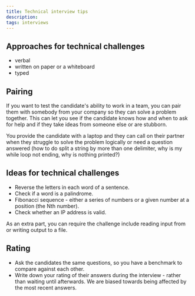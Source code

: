 ```yaml
---
title: Technical interview tips
description:
tags: interviews
---
```


## Approaches for technical challenges

- verbal
- written on paper or a whiteboard
- typed

## Pairing

If you want to test the candidate's ability to work in a team, you can pair them with somebody from your company so they can solve a problem together. This can let you see if the candidate knows how and when to ask for help and if they take ideas from someone else or are stubborn.

You provide the candidate with a laptop and they can call on their partner when they struggle to solve the problem logically or need a question answered (how to do split a string by more than one delimiter, why is my while loop not ending, why is nothing printed?)

## Ideas for technical challenges

- Reverse the letters in each word of a sentence.
- Check if a word is a palindrome.
- Fibonacci sequence - either a series of numbers or a given number at a position (the Nth number).
- Check whether an IP address is valid.

As an extra part, you can require the challenge include reading input from or writing output to a file.

## Rating

- Ask the candidates the same questions, so you have a benchmark to compare against each other.
- Write down your rating of their answers during the interview - rather than waiting until afterwards. We are biased towards being affected by the most recent answers.
